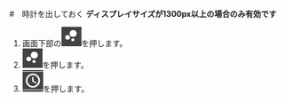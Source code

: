 #　時計を出しておく
__ディスプレイサイズが1300px以上の場合のみ有効です__  
1. 画面下部の![tool5](/media/tool5.png)を押します。  
1. ![tool5](/media/tool5.png)を押します。  
1. ![tool7](/media/tool7.png)を押します。  
